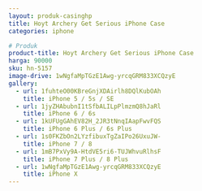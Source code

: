 ```yaml
---
layout: produk-casinghp
title: Hoyt Archery Get Serious iPhone Case
categories: iphone

# Produk
product-title: Hoyt Archery Get Serious iPhone Case
harga: 90000
sku: hn-5157
image-drive: 1wNgfaMpTGzE1Awg-yrcqGRM833XCQzyE
gallery:
  - url: 1fuhteO00KBreGnjXDAirlh8DQlKubOAh
    title: iPhone 5 / 5s / SE
  - url: 1jyZHAbubnI1tSfbALILpPlmzmQ8hJaRl
    title: iPhone 6 / 6s
  - url: 1kUFUgGAhEV82H_2JR3tNnqIAapFwvFQS
    title: iPhone 6 Plus / 6s Plus
  - url: 1s0FKZbOn2LYzfibuxTgZaIPo26UxuJW-
    title: iPhone 7 / 8
  - url: 1mB7PxVy9A-HtdVE5ri6-TUJWhvuRlhsF
    title: iPhone 7 Plus / 8 Plus
  - url: 1wNgfaMpTGzE1Awg-yrcqGRM833XCQzyE
    title: iPhone X
---
```

